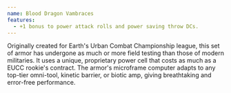 ```yaml
---
name: Blood Dragon Vambraces
features:
  - +1 bonus to power attack rolls and power saving throw DCs.
---
```

Originally created for Earth's Urban Combat Championship league, this set of armor has undergone as 
much or more field testing than those of modern militaries. It uses a unique, proprietary power cell 
that costs as much as a EUCC rookie's contract. The armor's microframe computer adapts to any 
top-tier omni-tool, kinetic barrier, or biotic amp, giving breathtaking and error-free 
performance.